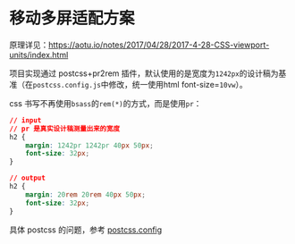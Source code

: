 # 移动多屏适配方案
原理详见：https://aotu.io/notes/2017/04/28/2017-4-28-CSS-viewport-units/index.html

项目实现通过 postcss+pr2rem 插件，默认使用的是宽度为`1242px`的设计稿为基准（在`postcss.config.js`中修改，统一使用html font-size=`10vw`）。

css 书写不再使用`bsass`的`rem(*)`的方式，而是使用`pr`：

```css
// input
// pr 是真实设计稿测量出来的宽度
h2 {
    margin: 1242pr 1242pr 40px 50px;
    font-size: 32px;
}

// output
h2 {
    margin: 20rem 20rem 40px 50px;
    font-size: 32px;
}
```

具体 postcss 的问题，参考 [postcss.config](./postcss.md)
